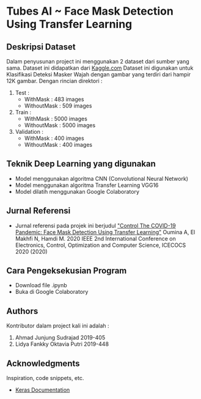 # Tubes AI ~ Face Mask Detection Using Transfer Learning
## Deskripsi Dataset
Dalam penyusunan project ini menggunakan 2 dataset dari sumber yang sama. Dataset ini didapatkan dari [Kaggle.com](https://www.kaggle.com/ashishjangra27/face-mask-12k-images-dataset) Dataset ini digunakan untuk Klasifikasi Deteksi Masker Wajah dengan gambar yang terdiri dari hampir 12K gambar. Dengan rincian direktori :
  1. Test :
     * WithMask : 483 images
     * WithoutMask : 509 images
  2. Train :
     * WithMask : 5000 images
     * WithoutMask : 5000 images
  3. Validation :
     * WithMask : 400 images
     * WithoutMask : 400 images
## Teknik Deep Learning yang digunakan
* Model menggunakan algoritma CNN (Convolutional Neural Network)
* Model menggunakan algoritma Transfer Learning VGG16
* Model dilatih menggunakan Google Colaboratory
## Jurnal Referensi
* Jurnal referensi pada projek ini berjudul ["Control The COVID-19 Pandemic: Face Mask 
Detection Using Transfer Learning"](https://www.mendeley.com/catalogue/33180134-8299-34ea-8f45-c008326f90f6/) Oumina A, El Makhfi N, Hamdi M.
2020 IEEE 2nd International Conference on Electronics, Control, Optimization and Computer Science, ICECOCS 2020 (2020)
## Cara Pengeksekusian Program
* Download file .ipynb
* Buka di Google Colaboratory

## Authors
Kontributor dalam project kali ini adalah :
1. Ahmad Junjung Sudrajad 2019-405
2. Lidya Fankky Oktavia Putri 2019-448

## Acknowledgments
Inspiration, code snippets, etc.
* [Keras Documentation](https://keras.io/api/applications/vgg/)

